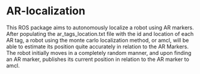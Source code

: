 # AR-localization
This ROS package aims to autonomously localize a robot using AR markers. After populating the ar_tags_location.txt file with the id and location of each AR tag, a robot using the monte carlo localization method, or amcl, will be able to estimate its position quite accurately in relation to the AR Markers. The robot initially moves in a completely random manner, and upon finding an AR marker, publishes its current position in relation to the AR marker to amcl.
 
